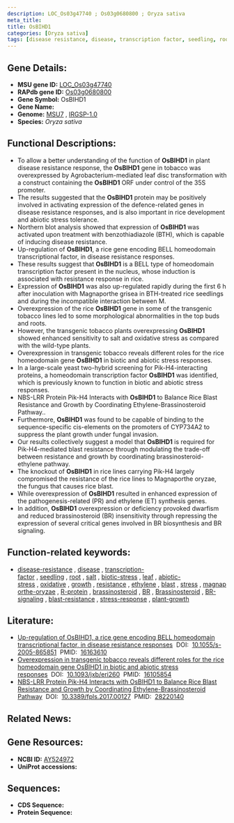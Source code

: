 ```yaml
---
description: LOC_Os03g47740 ; Os03g0680800 ; Oryza sativa
meta_title:
title: OsBIHD1
categories: [Oryza sativa]
tags: [disease resistance, disease, transcription factor, seedling, root, salt, biotic stress, leaf, abiotic stress, oxidative, growth, resistance, ethylene, blast, stress, magnaporthe oryzae, R protein, brassinosteroid,  BR , Brassinosteroid, BR signaling, blast resistance, stress response, plant growth]
---
```


## Gene Details:
- **MSU gene ID:** [LOC_Os03g47740](http://rice.uga.edu/cgi-bin/ORF_infopage.cgi?orf=LOC_Os03g47740)  
- **RAPdb gene ID:** [Os03g0680800](https://rapdb.dna.affrc.go.jp/locus/?name=Os03g0680800)  
- **Gene Symbol:** OsBIHD1
- **Gene Name:**
- **Genome:**  [MSU7](http://rice.uga.edu/)&nbsp;,&nbsp;[IRGSP-1.0](https://rapdb.dna.affrc.go.jp/download/irgsp1.html)
- **Species:** *Oryza sativa*

## Functional Descriptions:
   - To allow a better understanding of the function of **OsBIHD1** in plant disease resistance response, the **OsBIHD1** gene in tobacco was overexpressed by Agrobacterium-mediated leaf disc transformation with a construct containing the **OsBIHD1** ORF under control of the 35S promoter.
   - The results suggested that the **OsBIHD1** protein may be positively involved in activating expression of the defence-related genes in disease resistance responses, and is also important in rice development and abiotic stress tolerance.
   - Northern blot analysis showed that expression of **OsBIHD1** was activated upon treatment with benzothiadiazole (BTH), which is capable of inducing disease resistance.
   - Up-regulation of **OsBIHD1**, a rice gene encoding BELL homeodomain transcriptional factor, in disease resistance responses.
   - These results suggest that **OsBIHD1** is a BELL type of homeodomain transcription factor present in the nucleus, whose induction is associated with resistance response in rice.
   - Expression of **OsBIHD1** was also up-regulated rapidly during the first 6 h after inoculation with Magnaporthe grisea in BTH-treated rice seedlings and during the incompatible interaction between M.
   - Overexpression of the rice **OsBIHD1** gene in some of the transgenic tobacco lines led to some morphological abnormalities in the top buds and roots.
   - However, the transgenic tobacco plants overexpressing **OsBIHD1** showed enhanced sensitivity to salt and oxidative stress as compared with the wild-type plants.
   - Overexpression in transgenic tobacco reveals different roles for the rice homeodomain gene **OsBIHD1** in biotic and abiotic stress responses.
   - In a large-scale yeast two-hybrid screening for Pik-H4-interacting proteins, a homeodomain transcription factor **OsBIHD1** was identified, which is previously known to function in biotic and abiotic stress responses.
   - NBS-LRR Protein Pik-H4 Interacts with **OsBIHD1** to Balance Rice Blast Resistance and Growth by Coordinating Ethylene-Brassinosteroid Pathway..
   - Furthermore, **OsBIHD1** was found to be capable of binding to the sequence-specific cis-elements on the promoters of CYP734A2 to suppress the plant growth under fungal invasion.
   - Our results collectively suggest a model that **OsBIHD1** is required for Pik-H4-mediated blast resistance through modulating the trade-off between resistance and growth by coordinating brassinosteroid-ethylene pathway.
   - The knockout of **OsBIHD1** in rice lines carrying Pik-H4 largely compromised the resistance of the rice lines to Magnaporthe oryzae, the fungus that causes rice blast.
   - While overexpression of **OsBIHD1** resulted in enhanced expression of the pathogenesis-related (PR) and ethylene (ET) synthesis genes.
   - In addition, **OsBIHD1** overexpression or deficiency provoked dwarfism and reduced brassinosteroid (BR) insensitivity through repressing the expression of several critical genes involved in BR biosynthesis and BR signaling.

## Function-related keywords:
   - [disease-resistance](/tags/disease-resistance/)&nbsp;,&nbsp;[disease](/tags/disease/)&nbsp;,&nbsp;[transcription-factor](/tags/transcription-factor/)&nbsp;,&nbsp;[seedling](/tags/seedling/)&nbsp;,&nbsp;[root](/tags/root/)&nbsp;,&nbsp;[salt](/tags/salt/)&nbsp;,&nbsp;[biotic-stress](/tags/biotic-stress/)&nbsp;,&nbsp;[leaf](/tags/leaf/)&nbsp;,&nbsp;[abiotic-stress](/tags/abiotic-stress/)&nbsp;,&nbsp;[oxidative](/tags/oxidative/)&nbsp;,&nbsp;[growth](/tags/growth/)&nbsp;,&nbsp;[resistance](/tags/resistance/)&nbsp;,&nbsp;[ethylene](/tags/ethylene/)&nbsp;,&nbsp;[blast](/tags/blast/)&nbsp;,&nbsp;[stress](/tags/stress/)&nbsp;,&nbsp;[magnaporthe-oryzae](/tags/magnaporthe-oryzae/)&nbsp;,&nbsp;[R-protein](/tags/R-protein/)&nbsp;,&nbsp;[brassinosteroid](/tags/brassinosteroid/)&nbsp;,&nbsp;[BR](/tags/BR/)&nbsp;,&nbsp;[Brassinosteroid](/tags/Brassinosteroid/)&nbsp;,&nbsp;[BR-signaling](/tags/BR-signaling/)&nbsp;,&nbsp;[blast-resistance](/tags/blast-resistance/)&nbsp;,&nbsp;[stress-response](/tags/stress-response/)&nbsp;,&nbsp;[plant-growth](/tags/plant-growth/)

## Literature:
   - [Up-regulation of OsBIHD1, a rice gene encoding BELL homeodomain transcriptional factor, in disease resistance responses](https://www.doi.org/10.1055/s-2005-865851)&nbsp;&nbsp;DOI:&nbsp;&nbsp;[10.1055/s-2005-865851](https://www.doi.org/10.1055/s-2005-865851)&nbsp;&nbsp;PMID:&nbsp;&nbsp;[16163610](https://pubmed.ncbi.nlm.nih.gov/16163610/)
   - [Overexpression in transgenic tobacco reveals different roles for the rice homeodomain gene OsBIHD1 in biotic and abiotic stress responses](https://www.doi.org/10.1093/jxb/eri260)&nbsp;&nbsp;DOI:&nbsp;&nbsp;[10.1093/jxb/eri260](https://www.doi.org/10.1093/jxb/eri260)&nbsp;&nbsp;PMID:&nbsp;&nbsp;[16105854](https://pubmed.ncbi.nlm.nih.gov/16105854/)
   - [NBS-LRR Protein Pik-H4 Interacts with OsBIHD1 to Balance Rice Blast Resistance and Growth by Coordinating Ethylene-Brassinosteroid Pathway](https://www.doi.org/10.3389/fpls.2017.00127)&nbsp;&nbsp;DOI:&nbsp;&nbsp;[10.3389/fpls.2017.00127](https://www.doi.org/10.3389/fpls.2017.00127)&nbsp;&nbsp;PMID:&nbsp;&nbsp;[28220140](https://pubmed.ncbi.nlm.nih.gov/28220140/)

## Related News:

## Gene Resources:
- **NCBI ID:**  [AY524972](http://www.ncbi.nlm.nih.gov/nuccore/AY524972)
- **UniProt accessions:** [](https://www.uniprot.org/uniprotkb//entry)

## Sequences:
- **CDS Sequence:**
- **Protein Sequence:**
